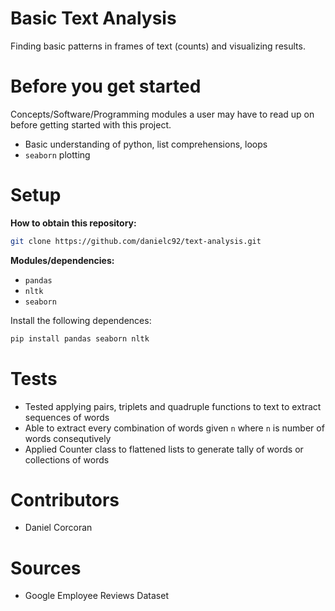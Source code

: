 # Basic Text Analysis
Finding basic patterns in frames of text (counts) and visualizing results.

# Before you get started
Concepts/Software/Programming modules a user may have to read up on before getting started with this project.
- Basic understanding of python, list comprehensions, loops
- `seaborn` plotting

# Setup
**How to obtain this repository:**
```sh
git clone https://github.com/danielc92/text-analysis.git
```
**Modules/dependencies:**

- `pandas`
- `nltk`
- `seaborn`

Install the following dependences:
```sh
pip install pandas seaborn nltk
```

# Tests
- Tested applying pairs, triplets and quadruple functions to text to extract sequences of words
- Able to extract every combination of words given `n` where `n` is number of words consequtively
- Applied Counter class to flattened lists to generate tally of words or collections of words

# Contributors
- Daniel Corcoran

# Sources
- Google Employee Reviews Dataset